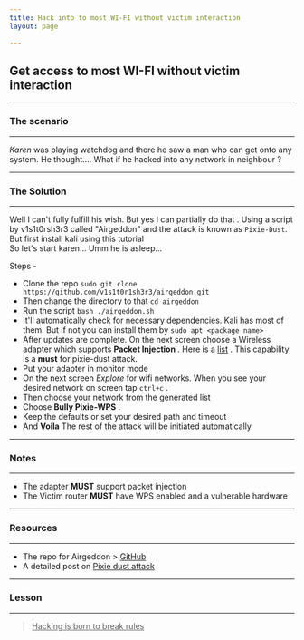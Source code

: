 ```yaml
---
title: Hack into to most WI-FI without victim interaction
layout: page

---
```

## Get access to most WI-FI without victim interaction

------------------

### The scenario

-------------------------

*Karen*  was playing watchdog and there he saw a man who can get onto any system. He thought.... What if he hacked into any network in neighbour ? 

----------------------

### The Solution

-----------------------

Well I can't fully fulfill his wish. But yes I can partially do that . Using a script by v1s1t0rsh3r3 called "Airgeddon"  and the attack is known as `Pixie-Dust`. But first install kali using this tutorial <br>  So let's start karen... Umm he is asleep... <br>

Steps - <br>

- Clone the repo `sudo git clone https://github.com/v1s1t0r1sh3r3/airgeddon.git`
- Then change the directory to that `cd airgeddon` 
- Run the script `bash ./airgeddon.sh`
- It'll automatically check for necessary dependencies. Kali has most of them. But if not you can install them by `sudo apt <package name>` 
- After updates are complete. On the next screen choose a Wireless adapter which supports **Packet Injection** . Here is a [list](https://null-byte.wonderhowto.com/how-to/buy-best-wireless-network-adapter-for-wi-fi-hacking-2019-0178550/) . This capability is a **must** for pixie-dust attack.
- Put your adapter in monitor mode
- On the next screen *Explore* for wifi networks. When you see your desired network on screen tap `ctrl+c` . 
- Then choose your network from the generated list
- Choose **Bully Pixie-WPS** . 
- Keep the defaults or set your desired path and timeout
- And **Voila** The rest of the attack will be initiated automatically 

-------------------------

### Notes

-----------------------

- The adapter **MUST** support packet injection
- The Victim router **MUST** have WPS enabled and a vulnerable hardware

---------------

### Resources 

------------------------------

- The repo for Airgeddon > [GitHub](https://github.com/v1s1t0r1sh3r3/airgeddon)
- A detailed post on [Pixie dust attack](https://forums.kali.org/showthread.php?24286-WPS-Pixie-Dust-Attack-(Offline-WPS-Attack)) 

---------------------

### Lesson

------------------------------

> <u>Hacking is born to break rules</u>